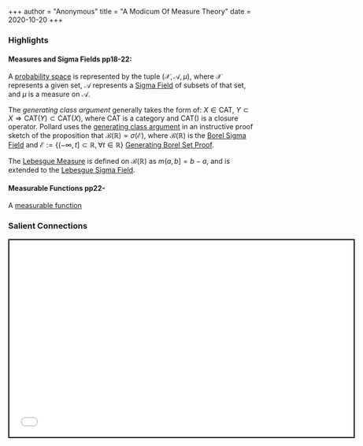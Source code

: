 +++
 author = "Anonymous"
 title = "A Modicum Of Measure Theory"
 date = 2020-10-20
+++

### Highlights

#### Measures and Sigma Fields pp18-22:
A [probability space](https://www.processingstochasticities.com/obsidian_port/Probability_Space/) is represented by the tuple $(\mathcal{X},\mathcal{A},\mu)$, where $\mathcal{X}$ represents a given set, $\mathcal{A}$ represents a [Sigma Field](https://www.processingstochasticities.com/obsidian_port/Sigma_Field/) of subsets of that set, and $\mu$ is a measure on $\mathcal{A}$.

The *generating class argument* generally takes the form of: $X \in \text{CAT}$, $Y \subset X \Rightarrow \text{CAT}(Y) \subset \text{CAT}(X)$, where $\text{CAT}$ is a category and $\text{CAT}()$ is a closure operator. Pollard uses the [generating class argument](https://www.processingstochasticities.com/obsidian_port/Generating_Class_Argument/) in an instructive proof sketch of the proposition that $\mathcal{B}(\mathbb{R}) = \sigma(\mathcal{E})$, where $\mathcal{B}(\mathbb{R})$ is the [Borel Sigma Field](https://www.processingstochasticities.com/obsidian_port/Borel_Sigma_Field/) and $\mathcal{E}:=\{ (-\infty,t] \subset \mathbb{R}, \forall t \in \mathbb{R}\}$ [Generating Borel Set Proof](https://www.processingstochasticities.com/obsidian_port/Generating_Borel_Set_Proof/).

The [Lebesgue Measure](https://www.processingstochasticities.com/obsidian_port/Lebesgue_Measure/) is defined on $\mathcal{B}(\mathbb{R})$ as $m(a,b]=b-a$, and is extended to the [Lebesgue Sigma Field](https://www.processingstochasticities.com/obsidian_port/Lebesgue_Sigma_Field/).

#### Measurable Functions pp22-
A [measurable function](https://www.processingstochasticities.com/obsidian_port/Measurable_Function/)




### Salient Connections
 
 <iframe seamless src="/obsidian_port/nodes/A_Modicum_Of_Measure_Theory.html" style="width:700px; height:400px; border: 2px solid black"></iframe>